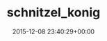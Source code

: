 ---
title:		"schnitzel_konig"
type:		"photos"
mediatype:		"upload"
description:		"TBC"
date:		"2015-12-08 23:40:29+00:00"
album:		"experimental"
filename:		"schnitzel-konig.md"
series:		""
cl_public_id:		"experimental/schnitzel_konig"
cl_version:		1497004420
format:		"tiff"
bytes:		5510528
width:		2560
height:		1440
colours:
- "#302106"
- "#221002"
- "#3E3418"
- "#212A05"
- "#6F572B"
- "#0E3608"
- "#373E1E"
- "#077910"
- "#5E3B0F"
- "#233F1D"
- "#050504"
exposure_mode:		"Auto"
program:		"Aperture-priority AE"
aperture:		undefined
focal_length:		"24.0 mm"
iso:		"200"
shutter_speed:		undefined
metering:		"Spot"
flash:		"Off, Did not fire"
white_balance:		"Manual"
colour_temp:		"-10.0"
has_crop:		"No"
orientation:		"Horizontal (normal)"
camera_model:		"NIKON D800"
lens_info:		"No lens info"
artist:		"No artist info"
x_resolution:		"72"
y_resolution:		"72"
---